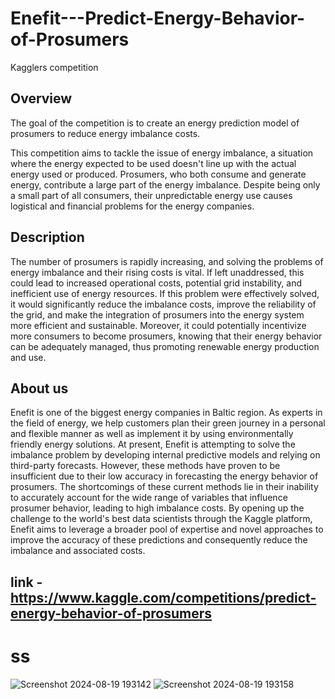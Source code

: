 # Enefit---Predict-Energy-Behavior-of-Prosumers
Kagglers competition

## Overview
The goal of the competition is to create an energy prediction model of prosumers to reduce energy imbalance costs.

This competition aims to tackle the issue of energy imbalance, a situation where the energy expected to be used doesn't line up with the actual energy used or produced. Prosumers, who both consume and generate energy, contribute a large part of the energy imbalance. Despite being only a small part of all consumers, their unpredictable energy use causes logistical and financial problems for the energy companies.

## Description
The number of prosumers is rapidly increasing, and solving the problems of energy imbalance and their rising costs is vital. If left unaddressed, this could lead to increased operational costs, potential grid instability, and inefficient use of energy resources. If this problem were effectively solved, it would significantly reduce the imbalance costs, improve the reliability of the grid, and make the integration of prosumers into the energy system more efficient and sustainable. Moreover, it could potentially incentivize more consumers to become prosumers, knowing that their energy behavior can be adequately managed, thus promoting renewable energy production and use.

## About us
Enefit is one of the biggest energy companies in Baltic region. As experts in the field of energy, we help customers plan their green journey in a personal and flexible manner as well as implement it by using environmentally friendly energy solutions.
At present, Enefit is attempting to solve the imbalance problem by developing internal predictive models and relying on third-party forecasts. However, these methods have proven to be insufficient due to their low accuracy in forecasting the energy behavior of prosumers. The shortcomings of these current methods lie in their inability to accurately account for the wide range of variables that influence prosumer behavior, leading to high imbalance costs. By opening up the challenge to the world's best data scientists through the Kaggle platform, Enefit aims to leverage a broader pool of expertise and novel approaches to improve the accuracy of these predictions and consequently reduce the imbalance and associated costs.

## link - https://www.kaggle.com/competitions/predict-energy-behavior-of-prosumers

 # ss
 ![Screenshot 2024-08-19 193142](https://github.com/user-attachments/assets/53ee39a2-bc8d-47e4-ab5e-b738aea0637d)
![Screenshot 2024-08-19 193158](https://github.com/user-attachments/assets/77caf799-2573-436d-9554-ca7af377bc67)
